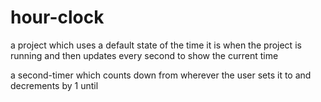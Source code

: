 # hour-clock

 a project which uses a default state of the time it is when the project is running and then updates every second to show the current time

 a second-timer which counts down from wherever the user sets it to and decrements by 1 until 
